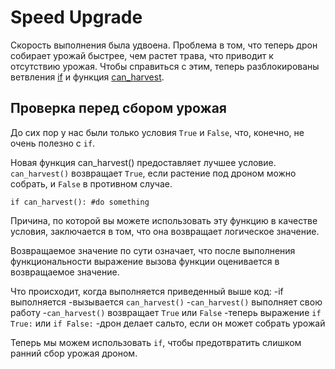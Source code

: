 # Speed Upgrade
Скорость выполнения была удвоена. Проблема в том, что теперь дрон собирает урожай быстрее, чем растет трава, что приводит к отсутствию урожая. Чтобы справиться с этим, теперь разблокированы ветвления [if](docs/scripting/if) и функция [can_harvest](functions/can_harvest).

## Проверка перед сбором урожая
До сих пор у нас были только условия `True` и `False`, что, конечно, не очень полезно с `if`.

Новая функция can_harvest() предоставляет лучшее условие. `can_harvest()` возвращает `True`, если растение под дроном можно собрать, и `False` в противном случае.

`if can_harvest():
	#do something`

Причина, по которой вы можете использовать эту функцию в качестве условия, заключается в том, что она возвращает логическое значение.

Возвращаемое значение по сути означает, что после выполнения функциональности выражение вызова функции оценивается в возвращаемое значение.

Что происходит, когда выполняется приведенный выше код:
	-if выполняется
	-вызывается `can_harvest()`
	-`can_harvest()` выполняет свою работу
	-`can_harvest()` возвращает `True` или `False`
	-теперь выражение `if True:` или `if False:`
	-дрон делает сальто, если он может собрать урожай

Теперь мы можем использовать `if`, чтобы предотвратить слишком ранний сбор урожая дроном.
